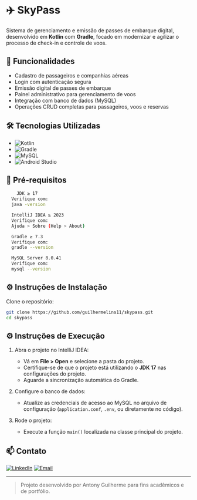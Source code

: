 
# ✈️ SkyPass

Sistema de gerenciamento e emissão de passes de embarque digital, desenvolvido em **Kotlin** com **Gradle**, focado em modernizar e agilizar o processo de check-in e controle de voos.

## 🚀 Funcionalidades

- Cadastro de passageiros e companhias aéreas  
- Login com autenticação segura  
- Emissão digital de passes de embarque  
- Painel administrativo para gerenciamento de voos  
- Integração com banco de dados (MySQL)  
- Operações CRUD completas para passageiros, voos e reservas  

## 🛠️ Tecnologias Utilizadas

- ![Kotlin](https://img.shields.io/badge/Kotlin-%230095D5.svg?style=flat-square&logo=kotlin&logoColor=white)  
- ![Gradle](https://img.shields.io/badge/Gradle-02303A.svg?style=flat-square&logo=gradle&logoColor=white)  
- ![MySQL](https://img.shields.io/badge/MySQL-4479A1.svg?style=flat-square&logo=mysql&logoColor=white)  
- ![Android Studio](https://img.shields.io/badge/AndroidStudio-1C7D42.svg?style=flat-square&logo=android-studio&logoColor=white)

## 🧰 Pré-requisitos

```bash
    JDK ≥ 17  
  Verifique com:
  java -version

  IntelliJ IDEA ≥ 2023  
  Verifique com:
  Ajuda > Sobre (Help > About)

  Gradle ≥ 7.3  
  Verifique com:
  gradle --version

  MySQL Server 8.0.41  
  Verifique com:
  mysql --version

````

## ⚙️ Instruções de Instalação 

 Clone o repositório:

   ```bash
   git clone https://github.com/guilhermelins11/skypass.git
   cd skypass
   ```

## ⚙️ Instruções de Execução

1. Abra o projeto no IntelliJ IDEA:

   * Vá em **File > Open** e selecione a pasta do projeto.
   * Certifique-se de que o projeto está utilizando o **JDK 17** nas configurações do projeto.
   * Aguarde a sincronização automática do Gradle.

2. Configure o banco de dados:

   * Atualize as credenciais de acesso ao MySQL no arquivo de configuração (`application.conf`, `.env`, ou diretamente no código).

3. Rode o projeto:

   * Execute a função `main()` localizada na classe principal do projeto.

## 📫 Contato

[![LinkedIn](https://img.shields.io/badge/LinkedIn-0077B5?style=flat\&logo=linkedin\&logoColor=white)](http://linkedin.com/in/antony-lins-354b91290)
[![Email](https://img.shields.io/badge/Email-D14836?style=flat\&logo=gmail\&logoColor=white)](mailto:contato.antonyguilherme@gmail.com)

---

> Projeto desenvolvido por Antony Guilherme para fins acadêmicos e de portfólio.

```
